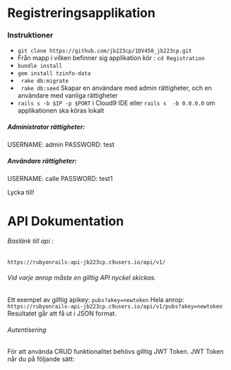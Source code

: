 # Registreringsapplikation

### Instruktioner

- ``` git clone https://github.com/jb223cp/1DV450_jb223cp.git ```
- Från mapp i vilken befinner sig applikation kör : ``` cd Registration ``` 
- ``` bundle install ```
- ``` gem install tzinfo-data ```
- ``` rake db:migrate```
- ``` rake db:seed```  Skapar en användare med admin rättigheter, och en användare med vanliga rättigheter
- ``` rails s -b $IP -p $PORT ``` i Cloud9 IDE eller ``` rails s  -b 0.0.0.0 ``` om applikationen ska köras lokalt

##### Administrator rättigheter:
USERNAME: admin
PASSWORD: test

##### Användare rättigheter:
USERNAME: calle
PASSWORD: test1

Lycka till!

# API Dokumentation

###### Baslänk till api : 
``` https://rubyonrails-api-jb223cp.c9users.io/api/v1/ ```
###### Vid varje anrop måste en gilltig  API nyckel skickas.
Ett exempel av gilltig apikey:
``` pubs?akey=newtoken ```
Hela anrop:
``` https://rubyonrails-api-jb223cp.c9users.io/api/v1/pubs?akey=newtoken ```
Resultatet går att få ut i JSON format.

###### Autentisering
För att använda CRUD funktionalitet behövs gilltig JWT Token.
JWT Token når du på följande sätt:


